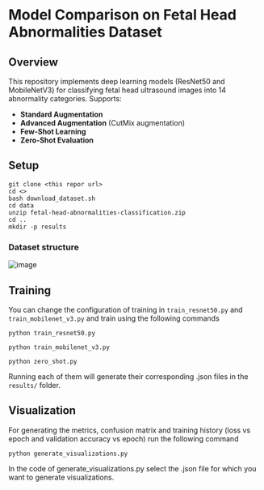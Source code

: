 # Model Comparison on Fetal Head Abnormalities Dataset
## Overview
This repository implements deep learning models (ResNet50 and MobileNetV3) for classifying fetal head ultrasound images into 14 abnormality categories. Supports:
- **Standard Augmentation**  
- **Advanced Augmentation** (CutMix augmentation)  
- **Few-Shot Learning**  
- **Zero-Shot Evaluation**
## Setup
```bash=
git clone <this repor url>
cd <>
bash download_dataset.sh
cd data
unzip fetal-head-abnormalities-classification.zip
cd ..
mkdir -p results
```
### Dataset structure

![image](https://hackmd.io/_uploads/SJZld6kd1l.png)

## Training
You can change the configuration of training in `train_resnet50.py` and `train_mobilenet_v3.py` and train using the following commands
```bash!
python train_resnet50.py
```
```bash!
python train_mobilenet_v3.py
```
```bash!
python zero_shot.py
```

Running each of them will generate their corresponding .json files in the `results/` folder.

## Visualization
For generating the metrics, confusion matrix and training history (loss vs epoch and validation accuracy vs epoch) run the following command
```bash!
python generate_visualizations.py
```

In the code of generate_visualizations.py select the .json file for which you want to generate visualizations.